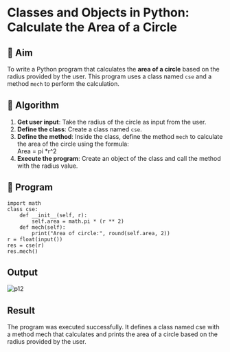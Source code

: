 # Classes and Objects in Python: Calculate the Area of a Circle

## 🎯 Aim
To write a Python program that calculates the **area of a circle** based on the radius provided by the user. This program uses a class named `cse` and a method `mech` to perform the calculation.

## 🧠 Algorithm
1. **Get user input**: Take the radius of the circle as input from the user.
2. **Define the class**: Create a class named `cse`.
3. **Define the method**: Inside the class, define the method `mech` to calculate the area of the circle using the formula:  
   Area = pi *r^2 
4. **Execute the program**: Create an object of the class and call the method with the radius value.

## 🧾 Program
```
import math
class cse:
    def __init__(self, r):
        self.area = math.pi * (r ** 2) 
    def mech(self):
        print("Area of circle:", round(self.area, 2))
r = float(input())
res = cse(r)  
res.mech()
```
## Output
![p12](https://github.com/user-attachments/assets/871a5db7-6ce5-4f82-b80f-9b1ee500fe83)

## Result
The program was executed successfully. It defines a class named cse with a method mech that calculates and prints the area of a circle based on the radius provided by the user.

